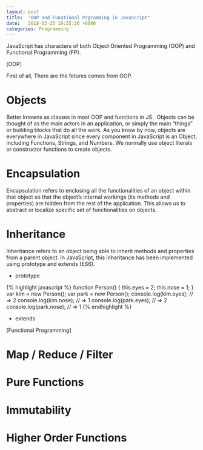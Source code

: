 ```yaml
---
layout: post
title:  "OOP and Funational Prgramming in JavaScript"
date:   2018-03-25 19:55:16 +0800
categories: Programming
---
```


JavaScript has characters of both Object Oriented Programming (OOP) and Functional Programming (FP).


[OOP]

First of all, There are the fetures comes from OOP.

# Objects
Better knowns as classes in most OOP and functions in JS.
 Objects can be thought of as the main actors in an application, or simply the main “things” or building blocks that do all the work.
As you know by now, objects are everywhere in JavaScript since every component in JavaScript is an Object, including Functions, Strings, and Numbers.
We normally use object literals or constructor functions to create objects.




# Encapsulation
Encapsulation refers to enclosing all the functionalities of an object within that object so that the object’s internal workings (its methods and properties) are hidden from the rest of the application. This allows us to abstract or localize specific set of functionalities on objects.




# Inheritance
Inheritance refers to an object being able to inherit methods and properties from a parent object.
In JavaScript, this inheritance has been implemented using prototype and extends (ES6).



- prototype

{% highlight javascript %}
function Person() {
  this.eyes = 2;
  this.nose = 1;
}
var kim  = new Person();
var park = new Person();
console.log(kim.eyes);  // => 2
console.log(kim.nose);  // => 1
console.log(park.eyes); // => 2
console.log(park.nose); // => 1
{% endhighlight %}


- extends







[Functional Programming]

# Map / Reduce / Filter

# Pure Functions


# Immutability


# Higher Order Functions
